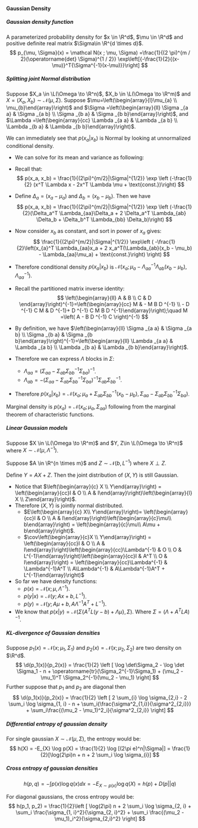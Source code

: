 #### Gaussian Density

##### Gaussian density function

A parameterized probability density for $x \in \R^d$, $\mu \in \R^d$ and positive definite real matrix $\Sigma\in \R^{d \times d}$.
$$
p_{\mu, \Sigma}(x) = \mathcal N(x ; \mu, \Sigma) =\frac{1}{(2 \pi)^{m / 2}(\operatorname{det} \Sigma)^{1 / 2}} \exp\left[{-\frac{1}{2}{(x-\mu)}^T{\Sigma^{-1}(x-\mu)}}\right]
$$

##### Splitting joint Normal distribution

Suppose $X_a \in \L(\Omega \to \R^n)$, $X_b \in \L(\Omega \to \R^m)$ and $X = (X_a, X_b) \sim \mathcal N(\mu, \Sigma)$.
Suppose $\mu=\left(\begin{array}{l}\mu_{a} \\ \mu_{b}\end{array}\right)$ and $\Sigma =\left(\begin{array}{ll} \Sigma _{a a} & \Sigma _{a b} \\ \Sigma _{b a} & \Sigma _{b b}\end{array}\right)$, and $\Lambda =\left(\begin{array}{cc} \Lambda _{a a} & \Lambda _{a b} \\ \Lambda _{b a} & \Lambda _{b b}\end{array}\right)$.

We can immediately see that $p(x_a|x_b)$ is Normal by looking at unnormalized conditional density.

- We can solve for its mean and variance as following:

- Recall that:
  $$
  p(x_a, x_b) = \frac{1}{(2\pi)^{m/2}|\Sigma|^{1/2}} \exp \left (-\frac{1}{2} (x^T \Lambda x - 2x^T \Lambda \mu + \text{const.})\right)
  $$

- Define $\Delta_a = (x_a - \mu_a)$ and $\Delta_b = (x_b - \mu_b)$. Then we have
  $$
  p(x_a, x_b) = \frac{1}{(2\pi)^{m/2}|\Sigma|^{1/2}} \exp \left (-\frac{1}{2}(\Delta_a^T \Lambda_{aa}\Delta_a + 2 \Delta_a^T \Lambda_{ab} \Delta_b + \Delta_b^T \Lambda_{bb} \Delta_b)\right)
  $$

- Now consider $x_b$ as constant, and sort in power of $x_a$ gives:
  $$
  \frac{1}{(2\pi)^{m/2}|\Sigma|^{1/2}} \exp\left (
  -\frac{1}{2}\left(x_{a}^T \Lambda_{aa}x_a + 2 x_a^T(\Lambda_{ab}(x_b - \mu_b) - \Lambda_{aa}\mu_a) + \text{const.}\right)
  \right)
  $$

- Therefore conditional density $p(x_a|x_b)$ is $\mathcal N(x_a;\mu_a - \Lambda_{aa}^{-1} \Lambda_{ab}(x_b - \mu_b), \Lambda_{aa}^{-1})$.

- Recall the partitioned matrix inverse identity:
  $$
  \left(\begin{array}{ll} A & B \\ C & D \end{array}\right)^{-1}=\left(\begin{array}{cc} M & - M B D ^{-1} \\ - D ^{-1} C M & D ^{-1}+ D ^{-1} C M B D ^{-1}\end{array}\right);\quad M =\left( A - B D ^{-1} C \right)^{-1}
  $$

- By definition, we have $\left(\begin{array}{ll} \Sigma _{a a} & \Sigma _{a b} \\ \Sigma _{b a} & \Sigma _{b b}\end{array}\right)^{-1}=\left(\begin{array}{ll} \Lambda _{a a} & \Lambda _{a b} \\ \Lambda _{b a} & \Lambda _{b b}\end{array}\right)$.

- Therefore we can express $\Lambda$ blocks in $\Sigma$:

  - $\Lambda _{a a}=\left( \Sigma _{a a}- \Sigma _{a b} \Sigma _{b b}^{-1} \Sigma _{b a}\right)^{-1}$.
  - $\Lambda _{a b}=-\left( \Sigma _{a a}- \Sigma _{a b} \Sigma _{b b}^{-1} \Sigma _{b a}\right)^{-1} \Sigma _{a b} \Sigma _{b b}^{-1}$.

- Therefore $p(x_a|x_b) = \mathcal N(x_a; \mu _{a}+ \Sigma _{a b} \Sigma _{b b}^{-1}\left( x _{b}- \mu _{b}\right), \Sigma _{a a}- \Sigma _{a b} \Sigma _{b b}^{-1} \Sigma _{b a})$.

Marginal density is $p(x_a) = \mathcal N(x_a; \mu_a, \Sigma_{aa})$ following from the marginal theorem of characteristic functions.

##### Linear Gaussian models

Suppose $X \in \L(\Omega \to \R^m)$ and $Y, Z\in \L(\Omega \to \R^n)$ where $X \sim \mathcal N(\mu, \Lambda^{-1})$.

Suppose $A \in \R^{n \times m}$ and $Z \sim \mathcal N(b, L^{-1})$ where $X \perp Z$.

Define $Y = AX + Z$. Then the joint distribution of $(X, Y)$ is still Gaussian.

- Notice that $\left(\begin{array}{c} X \\ Y\end{array}\right) = \left(\begin{array}{cc}I & O \\ A & I\end{array}\right)\left(\begin{array}{l} X \\ Z\end{array}\right)$.
- Therefore $(X, Y)$ is jointly normal distributed.
  - $E\left(\begin{array}{c} X\\ Y\end{array}\right)= \left(\begin{array}{cc}I & O \\ A & I\end{array}\right)\left(\begin{array}{c}\mu\\ b\end{array}\right) = \left(\begin{array}{c}\mu\\ A\mu + b\end{array}\right)$.
  - $\cov\left(\begin{array}{c}X \\ Y\end{array}\right) = \left(\begin{array}{cc}I & O \\ A & I\end{array}\right)\left(\begin{array}{cc}\Lambda^{-1} & O \\ O & L^{-1}\end{array}\right)\left(\begin{array}{cc}I & A^T \\ O & I\end{array}\right) = \left(\begin{array}{cc}\Lambda^{-1} & \Lambda^{-1}A^T \\ A\Lambda^{-1} & A\Lambda^{-1}A^T + L^{-1}\end{array}\right)$
- So far we have density functions:
  - $p(x) = \mathcal N(x; \mu, \Lambda^{-1})$.
  - $p(y|x) = \mathcal N(y; Ax + b, L^{-1})$.
  - $p(y) = \mathcal N(y; A\mu + b, A \Lambda^{-1}A^T + L^{-1})$.
- We know that $p(x|y) = \mathcal N\left(\Sigma\left\{ A ^{ T } L ( y - b )+ \Lambda \mu \right\}, \Sigma\right)$. Where $\Sigma =\left( \Lambda + A ^{ T } L A \right)^{-1}$.

##### KL-divergence of Gaussian densities

Suppose $p_1(x) = \mathcal N(x; \mu_1, \Sigma_1)$ and $p_2(x) = \mathcal N(x; \mu_2, \Sigma_2)$ are two density on $\R^d$.
$$
\d{p_1(x)}{p_2(x)} = \frac{1}{2} \left [ 
\log \det\Sigma_2 - \log \det \Sigma_1 - n + \operatorname{tr}(\Sigma_2^{-1}\Sigma_1) + (\mu_2 - \mu_1)^T \Sigma_2^{-1}(\mu_2 - \mu_1)
\right]
$$
Further suppose that $p_1$ and $p_2$ are diagonal then
$$
\d{p_1(x)}{p_2(x)} = \frac{1}{2} \left [
2 \sum_{i} \log \sigma_{2,i} - 2 \sum_i \log \sigma_{1, i} - n + \sum_i{\frac{\sigma^2_{1,i}}{\sigma^2_{2,i}}} + \sum_i\frac{(\mu_2 - \mu_1)^2_i}{\sigma^2_{2,i}}
\right]
$$

##### Differential entropy of gaussian density

For single gaussian $X \sim \mathcal N (\mu, \Sigma)$, the entropy would be:
$$
h(X) = -E_{X} \log p(X)  = \frac{1}{2} \log [(2\pi e)^n|\Sigma|] = \frac{1}{2}[\log(2\pi)n + n +  2 \sum_i \log \sigma_{i}]
$$

##### Cross entropy of gaussian densities

$$
h(p,q) = -\int p(x) \log q(x) \dd x = -E_{X\sim p(x)}\log q(X) = h(p) + D(p || q)
$$

For diagonal gaussians, the cross entropy would be:
$$
h(p_1, p_2) = \frac{1}{2}\left [
\log(2\pi) n + 2 \sum_i \log \sigma_{2, i} + \sum_i \frac{\sigma_{1, i}^2}{\sigma_{2, i}^2} + \sum_i \frac{(\mu_2 - \mu_1)_i^2}{\sigma_{2,i}^2}
\right]
$$
